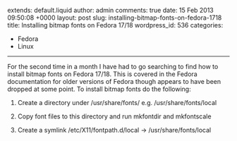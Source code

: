 extends: default.liquid
author: admin
comments: true
date: 15 Feb 2013 09:50:08 +0000
layout: post
slug: installing-bitmap-fonts-on-fedora-1718
title: Installing bitmap fonts on Fedora 17/18
wordpress_id: 536
categories:
- Fedora
- Linux
---

For the second time in a month I have had to go searching to find how to install bitmap fonts on Fedora 17/18. This is covered in the Fedora documentation for older versions of Fedora though appears to have been dropped at some point. To install bitmap fonts do the following:





  1. Create a directory under /usr/share/fonts/ e.g. /usr/share/fonts/local


  2. Copy font files to this directory and run mkfontdir and mkfontscale


  3. Create a symlink /etc/X11/fontpath.d/local -> /usr/share/fonts/local




